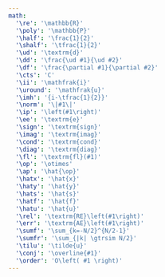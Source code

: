 ```yaml
---
math:
  '\re': '\mathbb{R}'
  '\poly': '\mathbb{P}'
  '\half': '\frac{1}{2}'
  '\shalf': '\tfrac{1}{2}'
  '\ud': '\textrm{d}'
  '\dd': '\frac{\ud #1}{\ud #2}'
  '\df': '\frac{\partial #1}{\partial #2}'
  '\cts': 'C'
  '\ii': '\mathfrak{i}'
  '\uround': '\mathfrak{u}'
  '\imh': '{i-\tfrac{1}{2}}'
  '\norm': '\|#1\|'
  '\ip': '\left(#1\right)'
  '\ee': '\textrm{e}'
  '\sign': '\textrm{sign}'
  '\imag': '\textrm{imag}'
  '\cond': '\textrm{cond}'
  '\diag': '\textrm{diag}'
  '\fl': '\textrm{fl}(#1)'
  '\op': '\otimes'
  '\ap': '\hat{\op}'
  '\hatx': '\hat{x}'
  '\haty': '\hat{y}'
  '\hats': '\hat{s}'
  '\hatf': '\hat{f}'
  '\hatu': '\hat{u}'
  '\rel': '\textrm{RE}\left(#1\right)'
  '\err': '\textrm{AE}\left(#1\right)'
  '\sumf': '\sum_{k=-N/2}^{N/2-1}'
  '\sumfr': '\sum_{|k| \gtrsim N/2}'
  '\tilu': '\tilde{u}'
  '\conj': '\overline{#1}'
  '\order': 'O\left( #1 \right)'
---
```

